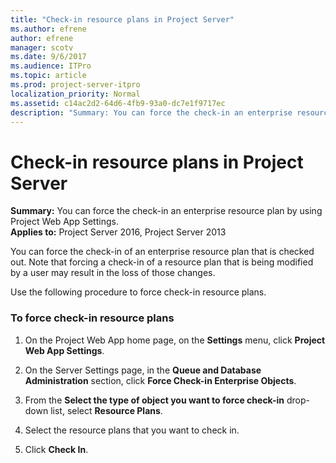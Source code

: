 ```yaml
---
title: "Check-in resource plans in Project Server"
ms.author: efrene
author: efrene
manager: scotv
ms.date: 9/6/2017
ms.audience: ITPro
ms.topic: article
ms.prod: project-server-itpro
localization_priority: Normal
ms.assetid: c14ac2d2-64d6-4fb9-93a0-dc7e1f9717ec
description: "Summary: You can force the check-in an enterprise resource plan by using Project Web App Settings."
---
```


# Check-in resource plans in Project Server
 
 **Summary:** You can force the check-in an enterprise resource plan by using Project Web App Settings.<br/>
**Applies to:** Project Server 2016, Project Server 2013
  
You can force the check-in of an enterprise resource plan that is checked out. Note that forcing a check-in of a resource plan that is being modified by a user may result in the loss of those changes.
  
Use the following procedure to force check-in resource plans.
  
### To force check-in resource plans

1. On the Project Web App home page, on the **Settings** menu, click **Project Web App Settings**.
    
2. On the Server Settings page, in the **Queue and Database Administration** section, click **Force Check-in Enterprise Objects**.
    
3. From the **Select the type of object you want to force check-in** drop-down list, select **Resource Plans**.
    
4. Select the resource plans that you want to check in.
    
5. Click **Check In**.
    

